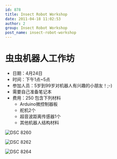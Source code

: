 ```yaml
---
id: 878
title: Insect Robot Workshop
date: 2011-04-18 11:02:53
author: 2
group: Insect Robot Workshop
post_name: insect-robot-workshop
---
```


# 虫虫机器人工作坊

* 日期：4月24日
* 时间：下午1点~5点
* 参加人员：5岁到99岁对机器人有兴趣的小朋友！;-)
* 需要自己准备笔记本
* 费用：250 包含下列材料  
   * Arduino微控制器板  
   * 舵机2个  
   * 超音波距离传感器1个  
   * 其他机器人结构材料

![DSC 8260](http://139.162.84.35/wp-content/uploads/2011/04/DSC_8260.jpg "DSC_8260.JPG")

![DSC 8262](http://139.162.84.35/wp-content/uploads/2011/04/DSC_8262.jpg "DSC_8262.JPG")

![DSC 8264](http://139.162.84.35/wp-content/uploads/2011/04/DSC_8264.jpg "DSC_8264.JPG")